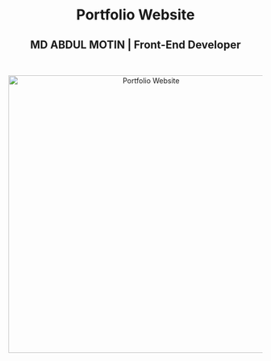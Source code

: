 <h1 align="center">Portfolio Website</h1>
<h2 align="center">MD ABDUL MOTIN | Front-End Developer </h2>
<br>
<p align="center">
<img src="https://user-images.githubusercontent.com/12295765/43483406-dde55e8a-950b-11e8-8841-d616ee0c0551.jpg" width="550" alt="Portfolio Website">
</p>
